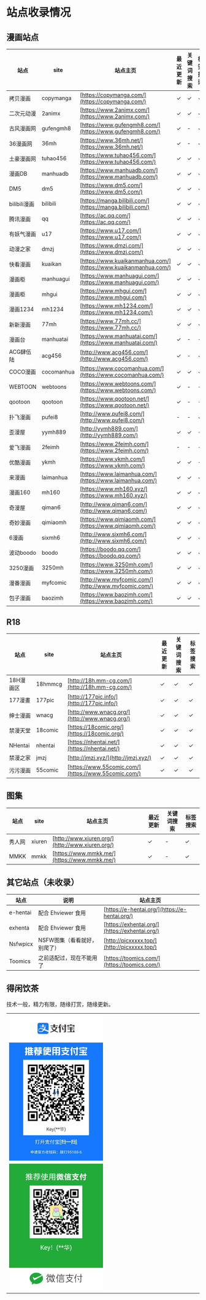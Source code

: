# 站点收录情况

## 漫画站点

| 站点 | site | 站点主页 | 最近更新 | 关键词搜索 | 标签搜索 |
| --- | --- | --- | --- | --- | --- |
| 拷贝漫画 | copymanga | [https://copymanga.com/](https://copymanga.com/) | ✓ | ✓ | ✓ |
| 二次元动漫 | 2animx | [https://www.2animx.com/](https://www.2animx.com/) | ✓ | ✓ | ✓ |
| 古风漫画网 | gufengmh8 | [https://www.gufengmh8.com/](https://www.gufengmh8.com/) | ✓ | - | ✓ |
| 36漫画网 | 36mh | [https://www.36mh.net/](https://www.36mh.net/) | ✓ | - | ✓ |
| 土豪漫画网 | tuhao456 | [https://www.tuhao456.com/](https://www.tuhao456.com/) | ✓ | ✓ | ✓ |
| 漫画DB | manhuadb | [https://www.manhuadb.com/](https://www.manhuadb.com/) | ✓ | ✓ | ✓ |
| DM5 | dm5 | [https://www.dm5.com/](https://www.dm5.com/) | ✓ | ✓ | ✓ |
| bilibili漫画 | bilibili | [https://manga.bilibili.com/](https://manga.bilibili.com/) | ✓ | ✓ | ✓ |
| 腾讯漫画 | qq | [https://ac.qq.com/](https://ac.qq.com/) | ✓ | ✓ | ✓ |
| 有妖气漫画 | u17 |  [https://www.u17.com/](https://www.u17.com/) | ✓ | ✓ | ✓ |
| 动漫之家 | dmzj | [https://www.dmzj.com/](https://www.dmzj.com/) | ✓ | ✓ | ✓ |
| 快看漫画 | kuaikan | [https://www.kuaikanmanhua.com/](https://www.kuaikanmanhua.com/) | ✓ | ✓ | ✓ |
| 漫画柜 | manhuagui | [https://www.manhuagui.com/](https://www.manhuagui.com/) | ✓ | ✓ | ✓ |
| 漫画柜 | mhgui | [https://www.mhgui.com/](https://www.mhgui.com/) | ✓ | ✓ | ✓ |
| 漫画1234 | mh1234 | [https://www.mh1234.com/](https://www.mh1234.com/) | ✓ | ✓ | ✓ |
| 新新漫画 | 77mh | [https://www.77mh.cc/](https://www.77mh.cc/) | ✓ | ✓ | ✓ |
| 漫画台 | manhuatai | [https://www.manhuatai.com/](https://www.manhuatai.com/) | ✓ | - | - |
| ACG肆伍陆 | acg456 | [http://www.acg456.com/](http://www.acg456.com/) | ✓ | - | ✓ |
| COCO漫画 | cocomanhua | [https://www.cocomanhua.com/](https://www.cocomanhua.com/) | ✓ | ✓ | ✓ |
| WEBTOON | webtoons | [https://www.webtoons.com/](https://www.webtoons.com/) | ✓ | - | - |
| qootoon | qootoon  | [https://www.qootoon.net/](https://www.qootoon.net/) | ✓ | - | - |
| 扑飞漫画 | pufei8 | [http://www.pufei8.com/](http://www.pufei8.com/) | - | - | ✓ |
| 歪漫屋 | yymh889 | [http://yymh889.com/](http://yymh889.com/) | ✓ | ✓ | - |
| 爱飞漫画 | 2feimh | [https://www.2feimh.com/](https://www.2feimh.com/) | - | - | - |
| 优酷漫画 | ykmh | [https://www.ykmh.com/](https://www.ykmh.com/) | ✓ | ✓ | - |
| 来漫画 | laimanhua | [https://www.laimanhua.com/](https://www.laimanhua.com/) | ✓ | ✓ | ✓ |
| 漫画160 | mh160 | [https://www.mh160.xyz/](https://www.mh160.xyz/) | ✓ | ✓ | ✓ |
| 奇漫屋 | qiman6 | [http://www.qiman6.com/](http://www.qiman6.com/) | ✓ | ✓ | ✓ |
| 奇妙漫画 | qimiaomh | [https://www.qimiaomh.com/](https://www.qimiaomh.com/) | ✓ | ✓ | ✓ |
| 6漫画 | sixmh6 | [http://www.sixmh6.com/](http://www.sixmh6.com/) | ✓ | ✓ | ✓ |
| 波动boodo | boodo | [https://boodo.qq.com/](https://boodo.qq.com/) | ✓ | ✓ | ✓ |
| 3250漫画 | 3250mh | [https://www.3250mh.com/](https://www.3250mh.com/) | ✓ | ✓ | ✓ |
| 漫番漫画 | myfcomic | [http://www.myfcomic.com/](http://www.myfcomic.com/) | ✓ | ✓ | ✓ |
| 包子漫画 | baozimh | [https://www.baozimh.com/](https://www.baozimh.com/) | ✓ | ✓ | ✓ |


## R18

| 站点 | site | 站点主页 | 最近更新 | 关键词搜索 | 标签搜索 |
| --- | --- | --- | --- | --- | --- |
| 18H漫画区 | 18hmmcg | [http://18h.mm-cg.com/](http://18h.mm-cg.com/) | ✓ | ✓ | ✓ |
| 177漫畫 | 177pic | [http://177pic.info/](http://177pic.info/) | ✓ | ✓ | ✓ |
| 绅士漫画 | wnacg | [http://www.wnacg.org/](http://www.wnacg.org/) | ✓ | ✓ | ✓ |
| 禁漫天堂 | 18comic | [https://18comic.org/](https://18comic.org/) | ✓ | ✓ | ✓ |
| NHentai | nhentai | [https://nhentai.net/](https://nhentai.net/) | ✓ | ✓ | ✓ |
| 禁漫之家 | jmzj | [http://jmzj.xyz/](http://jmzj.xyz/) | ✓ | ✓ | ✓ |
| 污污漫画 | 55comic | [https://www.55comic.com/](https://www.55comic.com/) | ✓ | ✓ | ✓ |

## 图集

| 站点 | site | 站点主页 | 最近更新 | 关键词搜索 | 标签搜索 |
| --- | --- | --- | --- | --- | --- |
| 秀人网 | xiuren | [http://www.xiuren.org/](http://www.xiuren.org/) | ✓ | - | ✓ |
| MMKK | mmkk | [https://www.mmkk.me/](https://www.mmkk.me/) | ✓ | - | ✓ |


## 其它站点（未收录）

| 站点 | 说明 | 站点主页 |
| --- | --- | --- |
| e-hentai | 配合 Ehviewer 食用 | [https://e-hentai.org/](https://e-hentai.org/) |
| exhenta | 配合 Ehviewer 食用 | [https://exhentai.org/](https://exhentai.org/) |
| Nsfwpicx | NSFW图集（看看就好，别爬了） | [http://picxxxxx.top/](http://picxxxxx.top/) |
| Toomics | 之前适配过，现在不能用了 |  [https://toomics.com/](https://toomics.com/) |


## 得闲饮茶

技术一般，精力有限，随缘打赏，随缘更新。

<table>
    <tr>
        <td>
            <img src="./_static/image/zhifubao-shouqianma.jpg" width="50%" height="50%">
        </td>
    </tr>
    <tr>
        <td>
            <img src="./_static/image/wx-shouqianma.jpg" width="50%" height="50%">
        </td>
    </tr>
</table>
